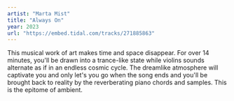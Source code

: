 ```yaml
---
artist: "Marta Mist" 
title: "Always On"
year: 2023
url: "https://embed.tidal.com/tracks/271885863"
---
```


This musical work of art makes time and space disappear. For over 14 minutes,
you'll be drawn into a trance-like state while violins sounds alternate as if
in an endless cosmic cycle. The dreamlike atmosphere will captivate you and
only let's you go when the song ends and you'll be brought back to reality by
the reverberating piano chords and samples. This is the epitome of ambient.
